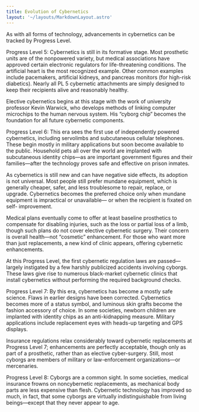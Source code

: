 ```yaml
---
title: Evolution of Cybernetics
layout: '~/layouts/MarkdownLayout.astro'
---
```

As with all forms of technology, advancements in cybernetics can be tracked by
Progress Level.

Progress Level 5: Cybernetics is still in its formative stage. Most prosthetic
units are of the nonpowered variety, but medical associations have approved
certain electronic regulators for life-threatening conditions. The artificial
heart is the most recognized example. Other common examples include
pacemakers, artificial kidneys, and pancreas monitors (for high-risk
diabetics). Nearly all PL 5 cybernetic attachments are simply designed to keep
their recipients alive and reasonably healthy.

Elective cybernetics begins at this stage with the work of university
professor Kevin Warwick, who develops methods of linking computer microchips
to the human nervous system. His “cyborg chip” becomes the foundation for all
future cybernetic components.

Progress Level 6: This era sees the first use of independently powered
cybernetics, including servolimbs and subcutaneous cellular telephones. These
begin mostly in military applications but soon become available to the public.
Household pets all over the world are implanted with subcutaneous identity
chips—as are important government figures and their families—after the
technology proves safe and effective on prison inmates.

As cybernetics is still new and can have negative side effects, its adoption
is not universal. Most people still prefer mundane equipment, which is
generally cheaper, safer, and less troublesome to repair, replace, or upgrade.
Cybernetics becomes the preferred choice only when mundane equipment is
impractical or unavailable— or when the recipient is fixated on self-
improvement.

Medical plans eventually come to offer at least baseline prosthetics to
compensate for disabling injuries, such as the loss or partial loss of a limb,
though such plans do not cover elective cybernetic surgery. Their concern is
overall health—not “cosmetic” enhancement. For those who want more than just
replacements, a new kind of clinic appears, offering cybernetic enhancements.

At this Progress Level, the first cybernetic regulation laws are
passed—largely instigated by a few harshly publicized accidents involving
cyborgs. These laws give rise to numerous black-market cybernetic clinics that
install cybernetics without performing the required background checks.

Progress Level 7: By this era, cybernetics has become a mostly safe science.
Flaws in earlier designs have been corrected. Cybernetics becomes more of a
status symbol, and luminous skin grafts become the fashion accessory of
choice. In some societies, newborn children are implanted with identity chips
as an anti-kidnapping measure. Military applications include replacement eyes
with heads-up targeting and GPS displays.

Insurance regulations relax considerably toward cybernetic replacements at
Progress Level 7; enhancements are perfectly acceptable, though only as part
of a prosthetic, rather than as elective cyber-surgery. Still, most cyborgs
are members of military or law-enforcement organizations—or mercenaries.

Progress Level 8: Cyborgs are a common sight. In some societies, medical
insurance frowns on noncybernetic replacements, as mechanical body parts are
less expensive than flesh. Cybernetic technology has improved so much, in
fact, that some cyborgs are virtually indistinguishable from living
beings—except that they never appear to age.

